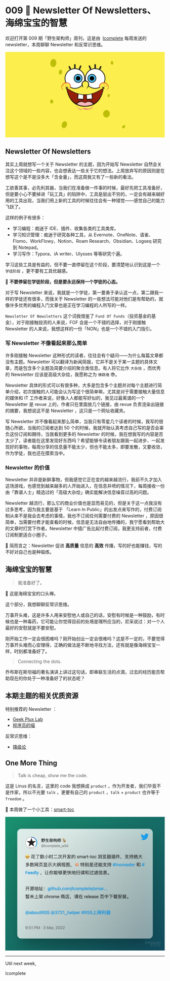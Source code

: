 # 009 🌈 Newsletter Of Newsletters、海绵宝宝的智慧

欢迎打开第 009 期「野生架构师」周刊，这是由  [lcomplete](https://twitter.com/lcomplete_wild) 每周发送的 newsletter，本周聊聊 Newsletter 和反常识思维。

![SpongeBob](./009/hmbb.jpeg)

## Newsletter Of Newsletters

其实上周就想写一个关于 Newsletter 的主题，因为开始写 Newsletter 自然会关注这个领域的一些内容，也会想表达一些关于它的想法。上周放弃写的原因则是在想写这个是不是没多大「含金量」，而这周我又有了一些新的看法。

工欲善其事，必先利其器，当我们在准备做一件事的时候，最好先把工具准备好，但是要小心不要掉进「玩工具」的陷阱中，工具是层出不穷的，一定会有越来越好用的工具出现，当我们用上新的工具的时候往往会有一种错觉——感觉自己的能力飞跃了。

这样的例子有很多：

- 学习编程：痴迷于 IDE、插件、收集各类的工具类库。
- 学习知识管理：痴迷于研究各种工具，从 Evernote、OneNote、语雀、Flomo、WorkFlowy、Notion、Roam Research、Obsidian、Logseq 研究到 Notepad。
- 学习写作：Typora、iA writer、Ulysses 等等研究个遍。

学习这些工具是有益的，但不要一直停留在这个阶段，要清楚地认识到这是一个 `学徒阶段` ，更不要有工具优越感。

🔖 **不要停留在学徒阶段，但是要永远保持一个学徒的心态。**

对于写 Newsletter 来说，我就是一个学徒，第一要勇于承认这一点，第二跟我一样的学徒还有很多，而我关于 Newsletter 的一些想法可能对他们是有帮助的，就像许多优秀的编程入门文章也是正在学习编程的人所写的一样。

`Newsletter Of Newsletters` 这个词我借鉴了 `Fund Of Funds`（投资基金的基金），对于刚接触投资的人来说，FOF 会是一个不错的选择，对于刚接触 Newsletter 的人来说，我想这样的一份「NON」也是一个不错的入门指引。

### 写 Newsletter 不像看起来那么简单

许多刚接触 Newsletter 这种形式的读者，往往会有个疑问——为什么每篇文章都没有主题。Newsletter 可以翻译为新闻简报，它并不是关于某一主题的具体文章，而是包含多个主题及简要介绍的聚合类信息。有人将它比作 `大杂烩` ，而优秀的 Newsletter 应该是高级大杂烩，我愿称之为 `佛跳墙` 😎。

Newsletter 具体的形式可以有很多种，大多是包含多个主题并对每个主题进行简单介绍，初次接触的人可能会认为写这个很简单嘛，尤其是对于需要接触大量信息的媒体和 IT 工作者来说，好像人人都能写好似的，我见过最离谱的一个 Newsletter 是 revue 上的，作者只在里面放几个链接，由 revue 负责渲染出链接的摘要，我想说这不是 Newsletter ，这只是一个网址收藏夹。

写 Newsletter 并不像看起来那么简单，当我只有零星几个读者的时候，我写的很随心所欲，当我的订阅者达到 50 个的时候，我就开始认真考虑自己写的是否会辜负这份订阅和期待，当我看到更多的 Newsletter 的时候，我在想我写的内容是否太少了，读者能在这里发现好东西吗？希望能够令读者朋友跟我一起进步、一起发现好的事物，每周分享的信息量不能太少，但也不能太多，即要发散，又要收敛，作为学徒，我也还在摸索当中。

### Newsletter 的价值

Newsletter 并非是新鲜事物，但我感觉它正在变的越来越流行，我前不久才加入这场游戏，也感觉到越来越多的人开始进入，在信息井喷的情况下，每周接收一份由「靠谱人士」精选过的「高级大杂烩」确实能解决信息噪音过高的问题。

Newsletter 越流行，那么它的商业价值也是显而易见的，但是关于这一点我没有过多思考，因为我主要是基于 「Learn In Public」的出发点来写作的，付费订阅制从来不是我会去考虑的事情，我也不订阅任何需要付费的 Newsletter ，原因很简单，当需要付费才能查看的时候，信息是无法自由地传播的，我宁愿看到帮助大的文章时打赏下作者。Newsletter 中插广告比起付费订阅，我更支持前者，付费订阅制更适合小圈子。

🧩 简而言之：Newsletter 促进 **高质量** 信息的 **高效** 传播，写的好也能赚钱，写的不好对自己也是种锻炼。

## 海绵宝宝的智慧

> 我准备好了。

🧽 这是海绵宝宝的口头禅。

这个部分，我想聊聊反常识思维。

万事开头难，这是许多人用来安慰他人或自己的话，安慰有时候是一种鼓励，有时候也是一种毒药，它可能让你觉得目前的处境是理所应当的，尼采说过：对一个人最好的安慰就是不要安慰。

刚开始工作一定会很困难吗？刚开始创业一定会很难吗？这是不一定的，不要觉得万事开头难而心安理得，正确的做法是不断地寻找方法，还有就是像海绵宝宝一样，时刻都准备好了。

> Connecting the dots.

乔布斯在斯坦福的著名演讲上讲过这句话，即串联生活的点滴，过去的经历能否帮助现在的你处于一种准备好了的状态呢？

## 本期主题的相关优质资源

特别推荐的 Newsletter ：

- [Geek Plux Lab](https://geekplux.zhubai.love/)
- [程序员的喵](https://catcoding.me/)

反常识思维：

- [降级论](https://meditic.com/degrading-for-success)

## One More Thing

> Talk is cheap, show me the code.

这是 Linus 的名言，这里的 code 我想换成 `product` ，作为开发者，我们毕竟不是作家，所以不光要 `talk` ，更要有自己的 `product` ，`talk` + `product` 也许等于 `freedom` 。

🌈 本周做了一个小工具：[smart-toc](https://github.com/lcomplete/smart-toc)

![smart-toc tweet](./009/twitter.png)

---

Util next week,

lcomplete